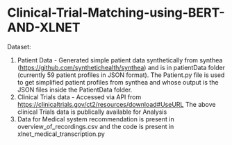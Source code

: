 # Clinical-Trial-Matching-using-BERT-AND-XLNET
Dataset:
1. Patient Data - Generated simple patient data synthetically from synthea (https://github.com/synthetichealth/synthea) and is in patientData folder (currently 59 patient profiles in JSON format). The Patient.py file is used to get simplified patient profiles from synthea and whose output is the JSON files inside the PatientData folder.
2. Clinical Trials data - Accessed via API from https://clinicaltrials.gov/ct2/resources/download#UseURL
The above clinical Trials data is publically available for Analysis
3. Data for Medical system recommendation is present in overview_of_recordings.csv and the code is present in xlnet_medical_transcription.py
 

